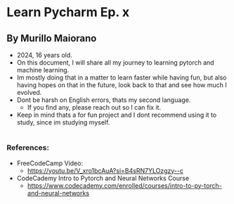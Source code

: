 # Learn Pycharm Ep. x
## By Murillo Maiorano
 - 2024, 16 years old.
 - On this document, I will share all my journey to learning pytorch and machine learning.
 - Im mostly doing that in a matter to learn faster while having fun, but also having hopes on that in the future, look back to that and see how much I evolved.
 - Dont be harsh on English errors, thats my second language.
    - If you find any, please reach out so I can fix it.
- Keep in mind thats a for fun project and I dont recommend using it to study, since im studying myself.
#

#
### References:
- FreeCodeCamp Video:
    - https://youtu.be/V_xro1bcAuA?si=B4sRN7YLOzgzy--c
- CodeCademy Intro to Pytorch and Neural Networks Course
    - https://www.codecademy.com/enrolled/courses/intro-to-py-torch-and-neural-networks